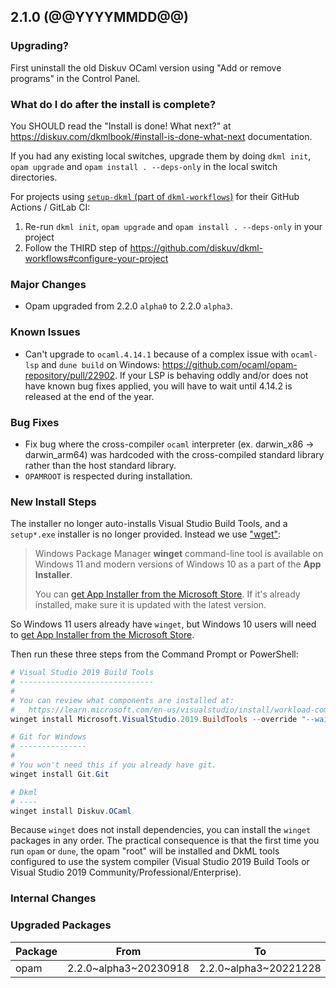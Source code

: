 ## 2.1.0 (@@YYYYMMDD@@)

### Upgrading?

First uninstall the old Diskuv OCaml version using "Add or remove programs" in the Control Panel.

### What do I do after the install is complete?

You SHOULD read the "Install is done! What next?" at <https://diskuv.com/dkmlbook/#install-is-done-what-next> documentation.

If you had any existing local switches, upgrade them by doing `dkml init`, `opam upgrade` and `opam install . --deps-only` in the local switch directories.

For projects using [`setup-dkml` (part of  `dkml-workflows`)](https://github.com/diskuv/dkml-workflows#dkml-workflows)
for their GitHub Actions / GitLab CI:

1. Re-run `dkml init`, `opam upgrade` and `opam install . --deps-only` in your project
2. Follow the THIRD step of <https://github.com/diskuv/dkml-workflows#configure-your-project>

### Major Changes

* Opam upgraded from 2.2.0 `alpha0` to 2.2.0 `alpha3`.

### Known Issues

* Can't upgrade to `ocaml.4.14.1` because of a complex issue with `ocaml-lsp` and `dune build` on Windows: <https://github.com/ocaml/opam-repository/pull/22902>. If your LSP is behaving oddly and/or does not have known bug fixes applied, you will have to wait until 4.14.2 is released at the end of the year.

### Bug Fixes

* Fix bug where the cross-compiler `ocaml` interpreter (ex. darwin_x86 -> darwin_arm64) was hardcoded
  with the cross-compiled standard library rather than the host standard library.
* `OPAMROOT` is respected during installation.

### New Install Steps

The installer no longer auto-installs Visual Studio Build Tools, and a `setup*.exe` installer is no longer provided.
Instead we use ["wget"](https://learn.microsoft.com/en-us/windows/package-manager/winget/#install-winget):

> Windows Package Manager **winget** command-line tool is available on Windows 11 and
> modern versions of Windows 10 as a part of the **App Installer**.
>
> You can [get App Installer from the Microsoft Store].
> If it's already installed, make sure it is updated with the latest version.

[get App Installer from the Microsoft Store]: https://www.microsoft.com/p/app-installer/9nblggh4nns1#activetab=pivot:overviewtab

So Windows 11 users already have `winget`, but Windows 10 users will need to [get App Installer from the Microsoft Store].

Then run these three steps from the Command Prompt or PowerShell:

```powershell
# Visual Studio 2019 Build Tools
# ------------------------------
#
# You can review what components are installed at:
#   https://learn.microsoft.com/en-us/visualstudio/install/workload-component-id-vs-build-tools?view=vs-2019
winget install Microsoft.VisualStudio.2019.BuildTools --override "--wait --quiet --addProductLang En-us --add Microsoft.VisualStudio.Workload.VCTools --includeRecommended"

# Git for Windows
# ---------------
#
# You won't need this if you already have git.
winget install Git.Git

# Dkml
# ----
winget install Diskuv.OCaml
```

Because `winget` does not install dependencies, you can install the `winget` packages in any order.
The practical consequence is that the first time you run `opam` or `dune`, the opam "root" will
be installed and DkML tools configured to use the system compiler (Visual Studio 2019 Build Tools
or Visual Studio 2019 Community/Professional/Enterprise).

### Internal Changes

### Upgraded Packages

| Package | From                  | To                    |
| ------- | --------------------- | --------------------- |
| opam    | 2.2.0~alpha3~20230918 | 2.2.0~alpha3~20221228 |
